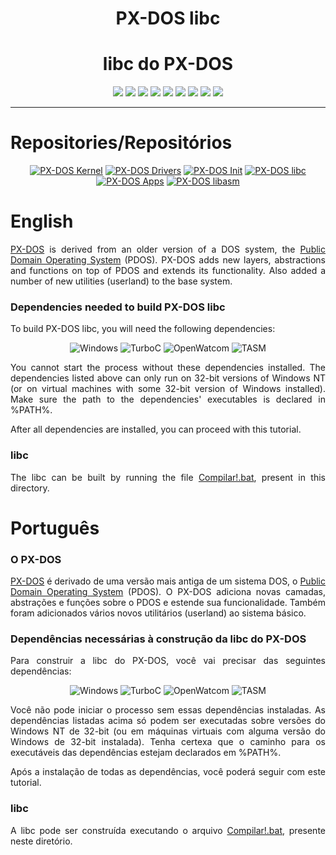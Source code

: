 <div align="center">

<h1>PX-DOS libc</h1>
<h1>libc do PX-DOS</h3>

![](https://img.shields.io/github/license/felipenlunkes/PX-DOS-libc.svg)
![](https://img.shields.io/github/stars/felipenlunkes/PX-DOS-libc.svg)
![](https://img.shields.io/github/issues/felipenlunkes/PX-DOS-libc.svg)
![](https://img.shields.io/github/issues-closed/felipenlunkes/PX-DOS-libc.svg)
![](https://img.shields.io/github/issues-pr/felipenlunkes/PX-DOS-libc.svg)
![](https://img.shields.io/github/issues-pr-closed/felipenlunkes/PX-DOS-libc.svg)
![](https://img.shields.io/github/downloads/felipenlunkes/PX-DOS-libc/total.svg)
![](https://img.shields.io/github/release/felipenlunkes/PX-DOS-libc.svg)
[![](https://img.shields.io/twitter/follow/lunx8086.svg?style=social&label=Follow%20%40lunx8086)](https://twitter.com/lunx8086)

</div>

<hr>

# Repositories/Repositórios

<div align="center">
  
[![PX-DOS Kernel](https://github-readme-stats.vercel.app/api/pin/?username=felipenlunkes&repo=PX-DOS-Core&theme=dark)](https://github.com/felipenlunkes/PX-DOS)
[![PX-DOS Drivers](https://github-readme-stats.vercel.app/api/pin/?username=felipenlunkes&repo=PX-DOS-Drivers&theme=dark)](https://github.com/felipenlunkes/PX-DOS-Drivers)
[![PX-DOS Init](https://github-readme-stats.vercel.app/api/pin/?username=felipenlunkes&repo=PX-DOS-init&theme=dark)](https://github.com/felipenlunkes/PX-DOS-init)
[![PX-DOS libc](https://github-readme-stats.vercel.app/api/pin/?username=felipenlunkes&repo=PX-DOS-libc&theme=dark)](https://github.com/felipenlunkes/PX-DOS-libc)
[![PX-DOS Apps](https://github-readme-stats.vercel.app/api/pin/?username=felipenlunkes&repo=PX-DOS-Apps&theme=dark)](https://github.com/felipenlunkes/PX-DOS-Apps)
[![PX-DOS libasm](https://github-readme-stats.vercel.app/api/pin/?username=felipenlunkes&repo=PX-DOS-libasm&theme=dark)](https://github.com/felipenlunkes/PX-DOS-libasm)

</div>

# English

<div align="justify">

[PX-DOS](https://github.com/felipenlunkes/PX-DOS) is derived from an older version of a DOS system, the [Public Domain Operating System](http://www.pdos.org/) (PDOS). PX-DOS adds new layers, abstractions and functions on top of PDOS and extends its functionality. Also added a number of new utilities (userland) to the base system.

</div>

### Dependencies needed to build PX-DOS libc

<div align="justify">

To build PX-DOS libc, you will need the following dependencies:

</div>

<div align="center">

![Windows](https://img.shields.io/badge/Windows_32_bit-0078D6?style=for-the-badge&logo=windows&logoColor=white)
![TurboC](https://img.shields.io/badge/Borland_Turbo_C-F57842?style=for-the-badge&logo=c&logoColor=white)
![OpenWatcom](https://img.shields.io/badge/Open_Watcom-4EAA25?style=for-the-badge&logo=c&logoColor=white)
![TASM](https://img.shields.io/badge/TASM-0C322C?style=for-the-badge&logo=assembly&logoColor=white)

</div>

<div align="justify">

You cannot start the process without these dependencies installed. The dependencies listed above can only run on 32-bit versions of Windows NT (or on virtual machines with some 32-bit version of Windows installed). Make sure the path to the dependencies' executables is declared in %PATH%.

After all dependencies are installed, you can proceed with this tutorial.

</div>

### libc

<div align="justify">

The libc can be built by running the file [Compilar!.bat](Compilar!.bat), present in this directory.

</div>

# Português

### O PX-DOS

<div align="justify">

[PX-DOS](https://github.com/felipenlunkes/PX-DOS) é derivado de uma versão mais antiga de um sistema DOS, o [Public Domain Operating System](http://www.pdos.org/) (PDOS). O PX-DOS adiciona novas camadas, abstrações e funções sobre o PDOS e estende sua funcionalidade. Também foram adicionados vários novos utilitários (userland) ao sistema básico.

</div>
  
### Dependências necessárias à construção da libc do PX-DOS

<div align="justify">

Para construir a libc do PX-DOS, você vai precisar das seguintes dependências:

</div>

<div align="center">

![Windows](https://img.shields.io/badge/Windows_32_bit-0078D6?style=for-the-badge&logo=windows&logoColor=white)
![TurboC](https://img.shields.io/badge/Borland_Turbo_C-F57842?style=for-the-badge&logo=c&logoColor=white)
![OpenWatcom](https://img.shields.io/badge/Open_Watcom-4EAA25?style=for-the-badge&logo=c&logoColor=white)
![TASM](https://img.shields.io/badge/TASM-0C322C?style=for-the-badge&logo=assembly&logoColor=white)

</div>

<div align="justify">

Você não pode iniciar o processo sem essas dependências instaladas. As dependências listadas acima só podem ser executadas sobre versões do Windows NT de 32-bit (ou em máquinas virtuais com alguma versão do Windows de 32-bit instalada). Tenha certexa que o caminho para os executáveis das dependências estejam declarados em %PATH%.

Após a instalação de todas as dependências, você poderá seguir com este tutorial.

</div>

### libc

<div align="justify">

A libc pode ser construída executando o arquivo [Compilar!.bat](Compilar!.bat), presente neste diretório.

</div>

<!-- Versão do arquivo: 1.0

Copyright © 2012-2022 Felipe Miguel Nery Lunkes

-->
